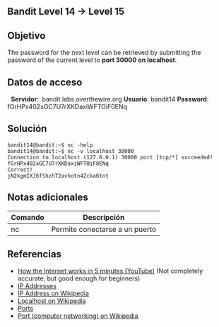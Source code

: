 ## Bandit Level 14 → Level 15

## Objetivo

The password for the next level can be retrieved by submitting the password of the current level to **port 30000 on localhost**.

## Datos de acceso
 
**Servidor**:  bandit.labs.overthewire.org
**Usuario**: bandit14
**Password**: fGrHPx402xGC7U7rXKDaxiWFTOiF0ENq

## Solución

```
bandit14@bandit:~$ nc -help
bandit14@bandit:~$ nc -v localhost 30000
Connection to localhost (127.0.0.1) 30000 port [tcp/*] succeeded!
fGrHPx402xGC7U7rXKDaxiWFTOiF0ENq
Correct!
jN2kgmIXJ6fShzhT2avhotn4Zcka6tnt
```

## Notas adicionales

| Comando | Descripción |
|------------|-------------|
|  nc |  Permite conectarse a un puerto  |

## Referencias

-   [How the Internet works in 5 minutes (YouTube)](https://www.youtube.com/watch?v=7_LPdttKXPc) (Not completely accurate, but good enough for beginners)
-   [IP Addresses](http://computer.howstuffworks.com/web-server5.htm)
-   [IP Address on Wikipedia](https://en.wikipedia.org/wiki/IP_address)
-   [Localhost on Wikipedia](https://en.wikipedia.org/wiki/Localhost)
-   [Ports](http://computer.howstuffworks.com/web-server8.htm)
-   [Port (computer networking) on Wikipedia](https://en.wikipedia.org/wiki/Port_(computer_networking))
